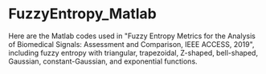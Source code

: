 # FuzzyEntropy_Matlab
Here are the Matlab codes used in "Fuzzy Entropy Metrics for the Analysis of Biomedical Signals: Assessment and Comparison, IEEE ACCESS, 2019", including fuzzy entropy with triangular, trapezoidal, Z-shaped, bell-shaped, Gaussian, constant-Gaussian, and exponential functions. 
